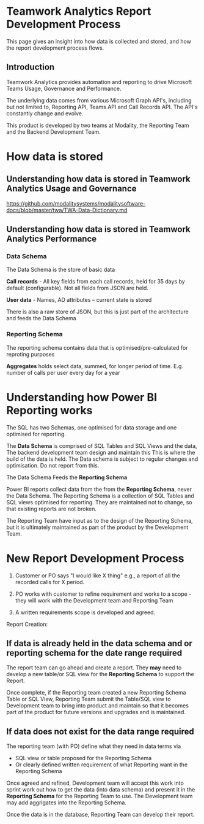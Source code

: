 

# Teamwork Analytics Report Development Process

This page gives an insight into how data is collected and stored, and how the report development process flows.

## Introduction

Teamwork Analytics provides automation and reporting to drive Microsoft Teams Usage, Governance and Performance. 

The underlying data comes from various Microsoft Graph API's, including but not limited to, Reporting API, Teams API and Call Records API. 
The API's constantly change and evolve.

This product is developed by two teams at Modality, the Reporting Team and the Backend Development Team.

# How data is stored

## Understanding how data is stored in Teamwork Analytics Usage and Governance

https://github.com/modalitysystems/modalitysoftware-docs/blob/master/twa/TWA-Data-Dictionary.md


## Understanding how data is stored in Teamwork Analytics Performance


### Data Schema

The Data Schema is the store of basic data

**Call records** - All key fields from each call records, held for 35 days by default (configurable). Not all fields from JSON are held.

**User data** - Names, AD attributes – current state is stored

There is also a raw store of JSON, but this is just part of the architecture and feeds the Data Schema


### Reporting Schema

The reporting schema contains data that is optimised/pre-calculated for reproting purposes

**Aggregates** holds select data, summed, for longer period of time. E.g. number of calls per user every day for a year 


# Understanding how Power BI Reporting works

The SQL has two Schemas, one optimised for data storage and one optimised for reporting.

The **Data Schema** is comprised of SQL Tables and SQL Views and the data, The backend development team design and maintain this
 This is where the build of the data is held. The Data schema is subject to regular changes and optimisation. Do not report from this.

The Data Schema Feeds the **Reporting Schema**

Power BI reports collect data from the from the **Reporting Schema**, never the Data Schema. The Reporting Schema is a collection of SQL Tables and SQL views optimised for reporting. They are maintained not to change, so that existing reports are not broken.

The Reporting Team have input as to the design of the Reporting Schema, but it is ultimately maintained as part of the product by the Development Team.


# New Report Development Process

1.	Customer or PO says "I would like X thing" e.g., a report of all the recorded calls for X period. 

2. PO works with customer to refine requirement and works to a scope - they will work with the Development team and Reporting Team

3. A written requirements scope is developed and agreed.

Report Creation:

## **If data is already held in the data schema and or reporting schema for the date range required** 

The report team can go ahead and create a report. They **may** need to develop a new table/or SQL view for the **Reporting Schema** to support the Report. 

Once complete, if the Reporting team created a new Reporting Schema Table or SQL View, Reporting Team submit the Table/SQL view to Development team to bring into product and maintain so that it becomes part of the product for future versions and upgrades and is maintained.

## **If data does not exist for the data range required** 

The reporting team (with PO) define what they need in data terms via  
-	SQL view or table proposed for the Reporting Schema
-	Or clearly defined written requirement of what Reporting want in the Reporting Schema

Once agreed and refined, Development team will accept this work into sprint work out how to get the data (into data schema) and present it in the **Reporting Schema** for the Reporting Team to use. The Development team may add aggrigates into the Reporting Schema.

Once the data is in the database, Reporting Team can develop their report.






